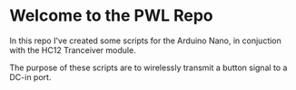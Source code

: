# Welcome to the PWL Repo

In this repo I've created some scripts for the Arduino Nano, in conjuction with the HC12 Tranceiver module.

The purpose of these scripts are to wirelessly transmit a button signal to a DC-in port.
